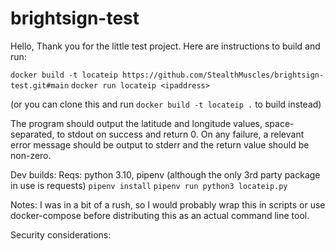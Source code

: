 # brightsign-test

Hello,
Thank you for the little test project.  Here are instructions to build and run:

`docker build -t locateip https://github.com/StealthMuscles/brightsign-test.git#main`
`docker run locateip <ipaddress>`

(or you can clone this and run `docker build -t locateip .` to build instead)

The program should output the latitude and longitude values, space-separated, to stdout on success and return 0.  On any failure, a relevant error message should be output to stderr and the return value should be non-zero.

Dev builds:
Reqs: python 3.10, pipenv (although the only 3rd party package in use is requests)
`pipenv install`
`pipenv run python3 locateip.py`

Notes:
I was in a bit of a rush, so I would probably wrap this in scripts or use docker-compose before distributing this as an actual command line tool.

Security considerations:
